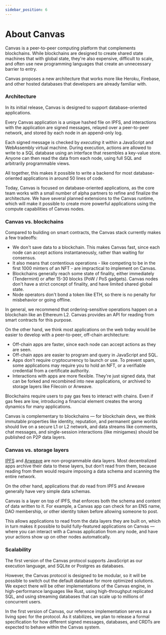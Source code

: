 ```yaml
---
sidebar_position: 6
---
```


# About Canvas

Canvas is a peer-to-peer computing platform that complements blockchains. While blockchains are designed to create shared state machines that with global state, they're also expensive, difficult to scale, and often use new programming languages that create an unnecessary barrier to entry.

Canvas proposes a new architecture that works more like Heroku, Firebase, and other hosted databases that developers are already familiar with.

### Architecture

In its initial release, Canvas is designed to support database-oriented applications.

Every Canvas application is a unique hashed file on IPFS, and interactions with the application are signed messages, relayed over a peer-to-peer network, and stored by each node in an append-only log.

Each signed message is checked by *executing* it within a JavaScript and WebAssembly virtual machine. During execution, actions are allowed to write to a SQL database using an interface that resembles a key-value store. Anyone can then read the data from each node, using full SQL and arbitrarily programmable views.

All together, this makes it possible to write a backend for most database-oriented applications in around 50 lines of code.

Today, Canvas is focused on database-oriented applications, as the core team works with a small number of alpha partners to refine and finalize the architecture. We have several planned extensions to the Canvas runtime, which will make it possible to create more powerful applications using the compute capabilities of Canvas nodes.

### Canvas vs. blockchains

Compared to building on smart contracts, the Canvas stack currently makes a few tradeoffs:

* We don't save data to a blockchain. This makes Canvas fast, since each node can accept actions instantaneously, rather than waiting for consensus.
* It also means that contentious operations - like competing to be in the first 1000 minters of an NFT - are impractical to implement on Canvas.
* Blockchains generally reach some state of finality, either immediately (Tendermint) or after 15-30 blocks (PoW / PoS gadgets). Canvas nodes don't have a strict concept of finality, and have limited shared global state.
* Node operators don't bond a token like ETH, so there is no penalty for misbehavior or going offline.

In general, we recommend that ordering-sensitive operations happen on a blockchain like an Ethereum L2. Canvas provides an API for reading from smart contracts for this purpose.

On the other hand, we think most applications on the web today would be easier to develop with a peer-to-peer, off-chain architecture:

* Off-chain apps are faster, since each node can accept actions as they are seen.
* Off-chain apps are easier to program and query in JavaScript and SQL.
* Apps don't require cryptocurrency to launch or use. To prevent spam, some applications may require you to hold an NFT, or a verifiable credential from a certificate authority.
* Interactions with apps are more flexible. They're just signed data, that can be forked and recombined into new applications, or archived to storage layers like Filecoin or Arweave.

Blockchains require users to pay gas fees to interact with chains. Even if gas fees are low, introducing a financial element creates the wrong dynamics for many applications.

Canvas is complementary to blockchains — for blockchain devs, we think immutable properties like identity, reputation, and permanent game worlds should live on a secure L1 or L2 network, and data streams like comments, chat messages, and single-session interactions (like minigames) should be published on P2P data layers.

### Canvas vs. storage layers

[IPFS](https://ipfs.io/) and [Arweave](https://www.arweave.org/) are non-programmable data layers. Most decentralized apps archive their data to these layers, but don’t read from them, because reading from them would require imposing a data schema and scanning the entire network.

On the other hand, applications that *do* read from IPFS and Arweave generally have very simple data schemas.

Canvas is a layer on top of IPFS, that enforces both the schema and content of data written to it. For example, a Canvas app can check for an ENS name, DAO membership, or other identity token before allowing someone to post.

This allows applications to read from the data layers they are built on, which in turn makes it possible to build fully-featured applications on Canvas — where you can interact with a Canvas application from any node, and have your actions show up on other nodes automatically.

### Scalability

The first version of the Canvas protocol supports JavaScript as our execution language, and SQLite or Postgres as databases.

However, the Canvas protocol is designed to be modular, so it will be possible to switch out the default database for more optimized solutions. We expect there will be other implementations of the Canvas engine, in high-performance languages like Rust, using high-throughput replicated SQL, and using streaming databases that can scale up to millions of concurrent users.

In the first version of Canvas, our reference implementation serves as a living spec for the protocol. As it stabilizes, we plan to release a formal specification for how different signed messages, databases, and CRDTs are expected to behave within the Canvas system.
